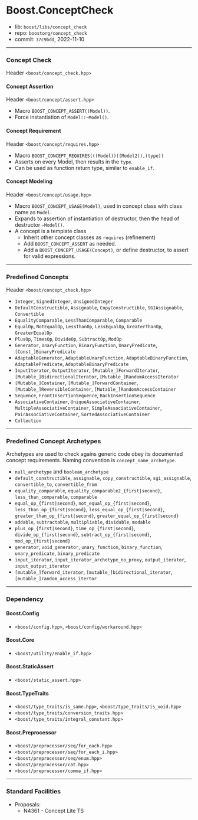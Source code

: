 # Boost.ConceptCheck

* lib: `boost/libs/concept_check`
* repo: `boostorg/concept_check`
* commit: `37c9bdd`, 2022-11-10

------
### Concept Check

Header `<boost/concept_check.hpp>`

#### Concept Assertion

Header `<boost/concept/assert.hpp>`

* Macro `BOOST_CONCEPT_ASSERT((Model))`.
* Force instantiation of `Model::~Model()`.

#### Concept Requirement

Header `<boost/concept/requires.hpp>`

* Macro `BOOST_CONCEPT_REQUIRES(((Model))((Model2)),(type))`
* Asserts on every Model, then results in the `type`.
* Can be used as function return type, similar to `enable_if`.

#### Concept Modeling

Header `<boost/concept/usage.hpp>`

* Macro `BOOST_CONCEPT_USAGE(Model)`, used in concept class with class name as `Model`.
* Expands to assertion of instantiation of destructor, then the head of destructor `~Model()`.
* A concept is a template class
  * Inherit other concept classes as `requires` (refinement)
  * Add `BOOST_CONCEPT_ASSERT` as needed.
  * Add a `BOOST_CONCEPT_USAGE(Concept)`, or define destructor, to assert for valid expressions.

------
### Predefined Concepts

Header `<boost/concept_check.hpp>`

* `Integer`, `SignedInteger`, `UnsignedInteger`
* `DefaultConstructible`, `Assignable`, `CopyConstructible`, `SGIAssignable`, `Convertible`
* `EqualityComparable`, `LessThanComparable`, `Comparable`
* `EqualOp`, `NotEqualOp`, `LessThanOp`, `LessEqualOp`, `GreaterThanOp`, `GreaterEqualOp`
* `PlusOp`, `TimesOp`, `DivideOp`, `SubtractOp`, `ModOp`
* `Generator`, `UnaryFunction`, `BinaryFunction`, `UnaryPredicate`, `[Const_]BinaryPredicate`
* `AdaptableGenerator`, `AdaptableUnaryFunction`, `AdaptableBinaryFunction`, `AdaptablePredicate`, `AdaptableBinaryPredicate`
* `InputIterator`, `OutputIterator`, `[Mutable_]ForwardIterator`, `[Mutable_]BidirectionalIterator`, `[Mutable_]RandomAccessIterator`
* `[Mutable_]Container`, `[Mutable_]ForwardContainer`, `[Mutable_]ReversibleContainer`, `[Mutable_]RandomAccessContainer`
* `Sequence`, `FrontInsertionSequence`, `BackInsertionSequence`
* `AssociativeContainer`, `UniqueAssociativeContainer`, `MultipleAssociativeContainer`, `SimpleAssociativeContainer`, `PairAssociativeContainer`, `SortedAssociativeContainer`
* `Collection`

------
### Predefined Concept Archetypes

Archetypes are used to check agains generic code obey its documented concept requirements.
Naming convention is `concept_name_archetype`.

* `null_archetype` and `boolean_archetype`
* `default_constructible`, `assignable`, `copy_constructible`, `sgi_assignable`, `convertible_to`, `convertible_from`
* `equality_comparable`, `equality_comparable2_{first|second}`, `less_than_comparable`, `comparable`
* `equal_op_{first|second}`, `not_equal_op_{first|second}`, `less_than_op_{first|second}`, `less_equal_op_{first|second}`, `greater_than_op_{first|second}`, `greater_equal_op_{first|second}`
* `addable`, `subtractable`, `multipliable`, `dividable`, `modable`
* `plus_op_{first|second}`, `time_op_{first|second}`, `divide_op_{first|second}`, `subtract_op_{first|second}`, `mod_op_{first|second}`
* `generator`, `void_generator`, `unary_function`, `binary_function`, `unary_predicate`, `binary_predicate`
* `input_iterator`, `input_iterator_archetype_no_proxy`, `output_iterator`, `input_output_iterator`
* `[mutable_]forward_iterator`, `[mutable_]bidirectional_iterator`, `[mutable_]random_access_itertor`

------
### Dependency

#### Boost.Config

* `<boost/config.hpp>`, `<boost/config/workaround.hpp>`

#### Boost.Core

* `<boost/utility/enable_if.hpp>`

#### Boost.StaticAssert

* `<boost/static_assert.hpp>`

#### Boost.TypeTraits

* `<boost/type_traits/is_same.hpp>`, `<boost/type_traits/is_void.hpp>`
* `<boost/type_traits/conversion_traits.hpp>`
* `<boost/type_traits/integral_constant.hpp>`

#### Boost.Preprocessor

* `<boost/preprocessor/seq/for_each.hpp>`
* `<boost/preprocessor/seq/for_each_i.hpp>`
* `<boost/preprocessor/seq/enum.hpp>`
* `<boost/preprocessor/cat.hpp>`
* `<boost/preprocessor/comma_if.hpp>`

------
### Standard Facilities

* Proposals:
  * N4361 - Concept Lite TS
